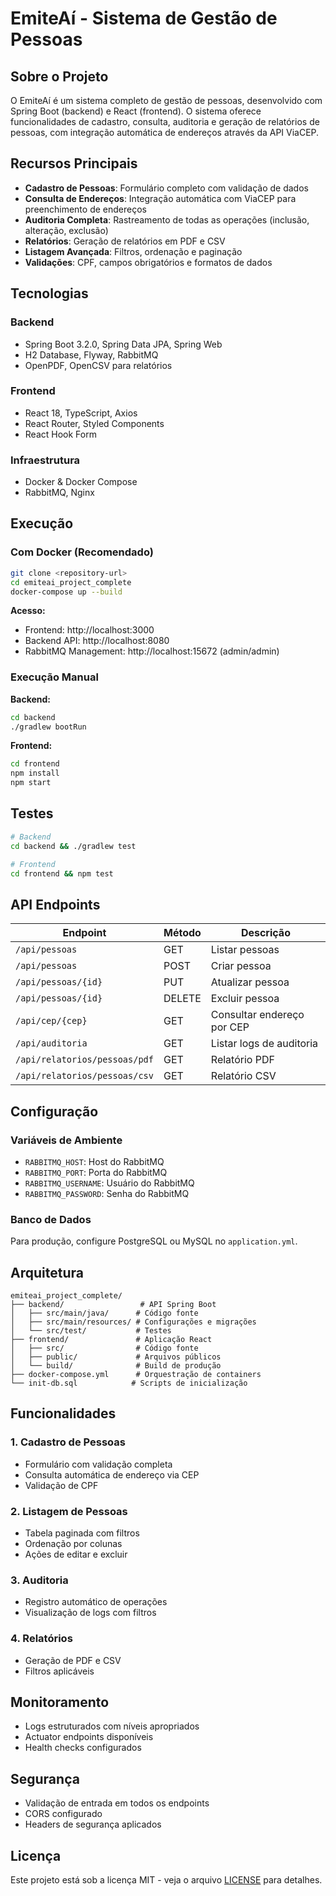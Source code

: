 # EmiteAí - Sistema de Gestão de Pessoas

## Sobre o Projeto

O EmiteAí é um sistema completo de gestão de pessoas, desenvolvido com Spring Boot (backend) e React (frontend). O sistema oferece funcionalidades de cadastro, consulta, auditoria e geração de relatórios de pessoas, com integração automática de endereços através da API ViaCEP.

## Recursos Principais

- **Cadastro de Pessoas**: Formulário completo com validação de dados
- **Consulta de Endereços**: Integração automática com ViaCEP para preenchimento de endereços
- **Auditoria Completa**: Rastreamento de todas as operações (inclusão, alteração, exclusão)
- **Relatórios**: Geração de relatórios em PDF e CSV
- **Listagem Avançada**: Filtros, ordenação e paginação
- **Validações**: CPF, campos obrigatórios e formatos de dados

## Tecnologias

### Backend
- Spring Boot 3.2.0, Spring Data JPA, Spring Web
- H2 Database, Flyway, RabbitMQ
- OpenPDF, OpenCSV para relatórios

### Frontend
- React 18, TypeScript, Axios
- React Router, Styled Components
- React Hook Form

### Infraestrutura
- Docker & Docker Compose
- RabbitMQ, Nginx

## Execução

### Com Docker (Recomendado)

```bash
git clone <repository-url>
cd emiteai_project_complete
docker-compose up --build
```

**Acesso:**
- Frontend: http://localhost:3000
- Backend API: http://localhost:8080
- RabbitMQ Management: http://localhost:15672 (admin/admin)

### Execução Manual

**Backend:**
```bash
cd backend
./gradlew bootRun
```

**Frontend:**
```bash
cd frontend
npm install
npm start
```

## Testes

```bash
# Backend
cd backend && ./gradlew test

# Frontend
cd frontend && npm test
```

## API Endpoints

| Endpoint | Método | Descrição |
|----------|--------|-----------|
| `/api/pessoas` | GET | Listar pessoas |
| `/api/pessoas` | POST | Criar pessoa |
| `/api/pessoas/{id}` | PUT | Atualizar pessoa |
| `/api/pessoas/{id}` | DELETE | Excluir pessoa |
| `/api/cep/{cep}` | GET | Consultar endereço por CEP |
| `/api/auditoria` | GET | Listar logs de auditoria |
| `/api/relatorios/pessoas/pdf` | GET | Relatório PDF |
| `/api/relatorios/pessoas/csv` | GET | Relatório CSV |

## Configuração

### Variáveis de Ambiente
- `RABBITMQ_HOST`: Host do RabbitMQ
- `RABBITMQ_PORT`: Porta do RabbitMQ
- `RABBITMQ_USERNAME`: Usuário do RabbitMQ
- `RABBITMQ_PASSWORD`: Senha do RabbitMQ

### Banco de Dados
Para produção, configure PostgreSQL ou MySQL no `application.yml`.

## Arquitetura

```
emiteai_project_complete/
├── backend/                 # API Spring Boot
│   ├── src/main/java/      # Código fonte
│   ├── src/main/resources/ # Configurações e migrações
│   └── src/test/           # Testes
├── frontend/               # Aplicação React
│   ├── src/                # Código fonte
│   ├── public/             # Arquivos públicos
│   └── build/              # Build de produção
├── docker-compose.yml      # Orquestração de containers
└── init-db.sql            # Scripts de inicialização
```

## Funcionalidades

### 1. Cadastro de Pessoas
- Formulário com validação completa
- Consulta automática de endereço via CEP
- Validação de CPF

### 2. Listagem de Pessoas
- Tabela paginada com filtros
- Ordenação por colunas
- Ações de editar e excluir

### 3. Auditoria
- Registro automático de operações
- Visualização de logs com filtros

### 4. Relatórios
- Geração de PDF e CSV
- Filtros aplicáveis

## Monitoramento

- Logs estruturados com níveis apropriados
- Actuator endpoints disponíveis
- Health checks configurados

## Segurança

- Validação de entrada em todos os endpoints
- CORS configurado
- Headers de segurança aplicados

## Licença

Este projeto está sob a licença MIT - veja o arquivo [LICENSE](LICENSE) para detalhes.
